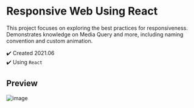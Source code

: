 # Responsive Web Using React

This project focuses on exploring the best practices for responsiveness. Demonstrates knowledge on Media Query and more, including naming convention and custom animation.

✔️ Created 2021.06 <br>
✔️ Using `React`


## Preview
![image](https://user-images.githubusercontent.com/65887537/189872598-cbdcde1b-7e0d-4b49-8fde-a7d3f5beee6c.png)
